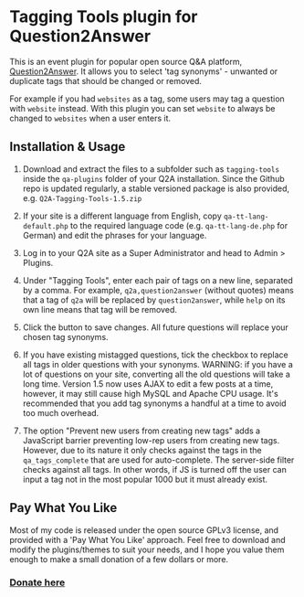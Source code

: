 
Tagging Tools plugin for Question2Answer
=================================================

This is an event plugin for popular open source Q&A platform, [Question2Answer](http://www.question2answer.org). It allows you to select 'tag synonyms' - unwanted or duplicate tags that should be changed or removed.

For example if you had `websites` as a tag, some users may tag a question with `website` instead. With this plugin you can set `website` to always be changed to `websites` when a user enters it.



Installation & Usage
-------------------------------------------------

1. Download and extract the files to a subfolder such as `tagging-tools` inside the `qa-plugins` folder of your Q2A installation. Since the Github repo is updated regularly, a stable versioned package is also provided, e.g. `Q2A-Tagging-Tools-1.5.zip`

2. If your site is a different language from English, copy `qa-tt-lang-default.php` to the required language code (e.g. `qa-tt-lang-de.php` for German) and edit the phrases for your language.

3. Log in to your Q2A site as a Super Administrator and head to Admin > Plugins.

4. Under "Tagging Tools", enter each pair of tags on a new line, separated by a comma. For example, `q2a,question2answer` (without quotes) means that a tag of `q2a` will be replaced by `question2answer`, while `help` on its own line means that tag will be removed.

5. Click the button to save changes. All future questions will replace your chosen tag synonyms.

6. If you have existing mistagged questions, tick the checkbox to replace all tags in older questions with your synonyms.
   WARNING: if you have a lot of questions on your site, converting all the old questions will take a long time. Version 1.5 now uses AJAX to edit a few posts at a time, however, it may still cause high MySQL and Apache CPU usage. It's recommended that you add tag synonyms a handful at a time to avoid too much overhead.

7. The option "Prevent new users from creating new tags" adds a JavaScript barrier preventing low-rep users from creating new tags. However, due to its nature it only checks against the tags in the `qa_tags_complete` that are used for auto-complete. The server-side filter checks against all tags. In other words, if JS is turned off the user can input a tag not in the most popular 1000 but it must already exist.



Pay What You Like
-------------------------------------------------

Most of my code is released under the open source GPLv3 license, and provided with a 'Pay What You Like' approach. Feel free to download and modify the plugins/themes to suit your needs, and I hope you value them enough to make a small donation of a few dollars or more.

### [Donate here](https://www.paypal.com/cgi-bin/webscr?cmd=_s-xclick&hosted_button_id=4R5SHBNM3UDLU)
